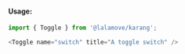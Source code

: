 #### Usage:

```js static
import { Toggle } from '@lalamove/karang';
```

```js
<Toggle name="switch" title="A toggle switch" />
```
